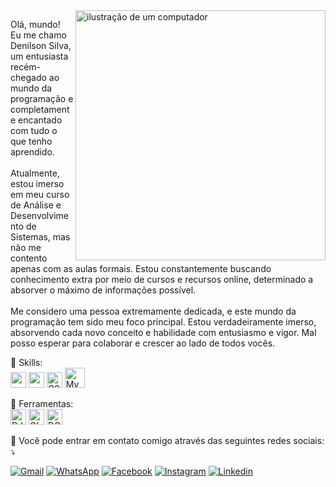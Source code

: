 <img src="https://raw.githubusercontent.com/MicaelliMedeiros/micaellimedeiros/master/image/computer-illustration.png" alt="ilustração de um computador" min-width="400px" max-width="400px" width="400px" align="right">

<p align="left"> 
  Olá, mundo!<br>
  Eu me chamo Denilson Silva, um entusiasta recém-chegado ao mundo da programação e completamente encantado com tudo o que tenho aprendido.<br>
  <br>Atualmente, estou imerso em meu curso de Análise e Desenvolvimento de Sistemas, mas não me contento apenas com as aulas formais. Estou constantemente buscando conhecimento extra por meio de cursos e recursos online, determinado a absorver o máximo de informações possível.<br>
  <br>Me considero uma pessoa extremamente dedicada, e este mundo da programação tem sido meu foco principal. Estou verdadeiramente imerso, absorvendo cada novo conceito e habilidade com entusiasmo e vigor. Mal posso esperar para colaborar e crescer ao lado de todos vocês.<br>
</p>

<p align="left">
  🦄 Skills: <br><img height="25" src="https://img.shields.io/badge/Python-3776AB?style=for-the-badge&logo=python&logoColor=white"/>
  <img height="25" src="https://img.shields.io/badge/HTML5-E34F26?style=for-the-badge&logo=html5&logoColor=white"/>
  <img height="25" src="https://img.shields.io/badge/CSS3-1572B6?style=for-the-badge&logo=css3&logoColor=white" alt="CSS"/>
  <img height="32" src="https://img.shields.io/badge/MySQL-00000F?style=for-the-badge&logo=mysql&logoColor=white" alt="MySQL"/>
</p>

<p align="left">
  💼 Ferramentas: <br><img height="25" src="https://img.shields.io/badge/Django-092E20?style=for-the-badge&logo=django&logoColor=white" alt="DJANGO"/></code>
  <img height="25" src="https://img.shields.io/badge/Git-E34F26?style=for-the-badge&logo=git&logoColor=white" alt="GIT"/>
  <img height="25" src="https://img.shields.io/badge/Docker-2496ED?style=for-the-badge&logo=docker&logoColor=white" alt="DOCKER"/>
</p>

<p align="left">
  💌 Você pode entrar em contato comigo através das seguintes redes sociais: ⤵️
</p>

<p align="left">
  <a href="mailto:fcodenilson@gmail.com" title="Gmail">
  <img src="https://img.shields.io/badge/-Gmail-FF0000?style=flat-square&labelColor=FF0000&logo=gmail&logoColor=white&link=LINK-DO-SEU-GMAIL" alt="Gmail"/></a>
    <a href="https://api.whatsapp.com/send?phone=5585985010594" title="WhatsApp">
  <img src="https://img.shields.io/badge/-WhatsApp-25d366?style=flat-square&labelColor=25d366&logo=whatsapp&logoColor=white&link=https://api.whatsapp.com/send?phone=5585985010594" alt="WhatsApp"/></a>
  <a href="https://www.facebook.com/Nilsow/" title="Facebook">
  <img src="https://img.shields.io/badge/-Facebook-3b5998?style=flat-square&labelColor=3b5998&logo=facebook&logoColor=white&link=https://www.facebook.com/Nilsow/" alt="Facebook"/></a>
  <a href="https://www.instagram.com/nilsow_s/" title="Instagram">
  <img src="https://img.shields.io/badge/-Instagram-DF0174?style=flat-square&labelColor=DF0174&logo=instagram&logoColor=white&link=https://www.instagram.com/nilsow_s/" alt="Instagram"/></a>
  <a href="https://www.linkedin.com/in/fcodenilson/" title="Linkedin">
  <img src="https://img.shields.io/badge/LinkedIn-0077B5?style=flat-square&logo=linkedin&logoColor=white&link=https://www.linkedin.com/in/fcodenilson/" alt="Linkedin"/></a>
</p>
